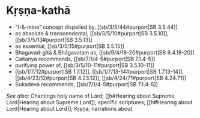 # Kṛṣṇa-kathā

* ”I-&-mine” concept dispelled by, [[sb/3/5/44#purport|SB 3.5.44]]
* as absolute & transcendental, [[sb/3/5/10#purport|SB 3.5.10]], [[sb/3/5/13#purport|SB 3.5.13]]
* as essential, [[sb/3/5/15#purport|SB 3.5.15]]
* Bhagavad-gītā & Bhāgavatam as, [[sb/9/4/18-20#purport|SB 9.4.18-20]]
* Caitanya recommends, [[sb/7/1/4-5#purport|SB 7.1.4-5]]
* purifying power of, [[sb/3/5/10-11#purport|SB 3.5.10-11]]
*  [[sb/1/7/12#purport|SB 1.7.12]], [[sb/1/7/13-14#purport|SB 1.7.13-14]], [[sb/4/23/12#purport|SB 4.23.12]], [[sb/4/24/71#purport|SB 4.24.71]]
* Śukadeva recommends, [[sb/7/1/4-5#purport|SB 7.1.4-5]]

*See also:* Chantings holy name of Lord; [[h#Hearing about Supreme Lord|Hearing about Supreme Lord]]; specific scriptures; [[h#Hearing about Lord|Hearing about Lord]]; Kṛṣṇa; narrations about
